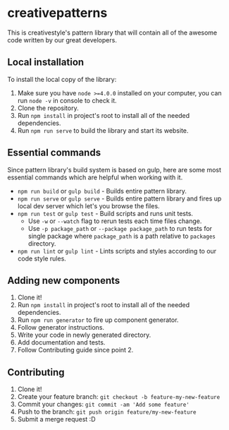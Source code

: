 # creativepatterns

This is creativestyle's pattern library that will contain all of the awesome code written by our great developers.


## Local installation

To install the local copy of the library:

1. Make sure you have `node >=4.0.0` installed on your computer, you can run `node -v` in console to check it.
2. Clone the repository.
3. Run `npm install` in project's root to install all of the needed dependencies.
4. Run `npm run serve` to build the library and start its website.

## Essential commands

Since pattern library's build system is based on gulp, here are some most essential commands which are helpful when working with it.

- `npm run build` or `gulp build` - Builds entire pattern library.
- `npm run serve` or `gulp serve` - Builds entire pattern library and fires up local dev server which let's you browse the files.
- `npm run test` or `gulp test` - Build scripts and runs unit tests.
  - Use `-w` or `--watch` flag to rerun tests each time files change.
  - Use `-p package_path` or `--package package_path` to run tests for single package where `package_path` is a path relative to `packages` directory.
- `npm run lint` or `gulp lint` - Lints scripts and styles according to our code style rules.

## Adding new components

1. Clone it!
2. Run `npm install` in project's root to install all of the needed dependencies.
3. Run `npm run generator` to fire up component generator.
4. Follow generator instructions.
5. Write your code in newly generated directory.
6. Add documentation and tests.
7. Follow Contributing guide since point 2.

## Contributing

1. Clone it!
2. Create your feature branch: `git checkout -b feature-my-new-feature`
3. Commit your changes: `git commit -am 'Add some feature'`
4. Push to the branch: `git push origin feature/my-new-feature`
5. Submit a merge request :D

